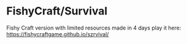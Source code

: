 # FishyCraft/Survival
Fishy Craft version with limited resources made in 4 days play it here: https://fishycraftgame.github.io/szrvival/
